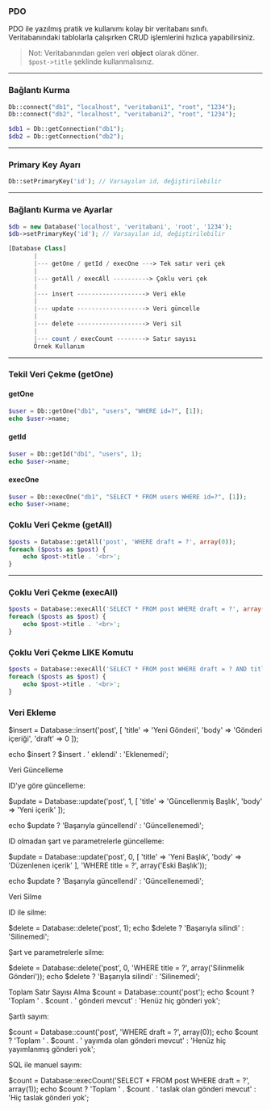 ### PDO

PDO ile yazılmış pratik ve kullanımı kolay bir veritabanı sınıfı.  
Veritabanındaki tablolarla çalışırken CRUD işlemlerini hızlıca yapabilirsiniz.

> Not: Veritabanından gelen veri **object** olarak döner.  
> `$post->title` şeklinde kullanmalısınız.

---
### Bağlantı Kurma

```php
Db::connect("db1", "localhost", "veritabani1", "root", "1234");
Db::connect("db2", "localhost", "veritabani2", "root", "1234");

$db1 = Db::getConnection("db1");
$db2 = Db::getConnection("db2");
```

---

### Primary Key Ayarı

```php
Db::setPrimaryKey('id'); // Varsayılan id, değiştirilebilir
```

---


### Bağlantı Kurma ve Ayarlar

```php
$db = new Database('localhost', 'veritabani', 'root', '1234');
$db->setPrimaryKey('id'); // Varsayılan id, değiştirilebilir

[Database Class]
       |
       |--- getOne / getId / execOne ---> Tek satır veri çek
       |
       |--- getAll / execAll ----------> Çoklu veri çek
       |
       |--- insert -------------------> Veri ekle
       |
       |--- update -------------------> Veri güncelle
       |
       |--- delete -------------------> Veri sil
       |
       |--- count / execCount --------> Satır sayısı
       Örnek Kullanım
```
---

### Tekil Veri Çekme (getOne)

#### getOne

```php
$user = Db::getOne("db1", "users", "WHERE id=?", [1]);
echo $user->name;

``` 

#### getId

```php
$user = Db::getId("db1", "users", 1);
echo $user->name;
```

#### execOne

```php
$user = Db::execOne("db1", "SELECT * FROM users WHERE id=?", [1]);
echo $user->name;
```

### Çoklu Veri Çekme (getAll)

```php
$posts = Database::getAll('post', 'WHERE draft = ?', array(0));
foreach ($posts as $post) {
    echo $post->title . '<br>';
}
```

---

### Çoklu Veri Çekme (execAll)

```php
$posts = Database::execAll('SELECT * FROM post WHERE draft = ?', array(0));
foreach ($posts as $post) {
    echo $post->title . '<br>';
}
```

### Çoklu Veri Çekme LIKE Komutu

```php
$posts = Database::execAll('SELECT * FROM post WHERE draft = ? AND title LIKE ?', array(0, '%Gönderi%'));
foreach ($posts as $post) {
    echo $post->title . '<br>';
}
```

### Veri Ekleme
$insert = Database::insert('post', [
    'title' => 'Yeni Gönderi',
    'body'  => 'Gönderi içeriği',
    'draft' => 0
]);

echo $insert ? $insert . ' eklendi' : 'Eklenemedi';

Veri Güncelleme

ID'ye göre güncelleme:

$update = Database::update('post', 1, [
    'title' => 'Güncellenmiş Başlık',
    'body'  => 'Yeni içerik'
]);

echo $update ? 'Başarıyla güncellendi' : 'Güncellenemedi';


ID olmadan şart ve parametrelerle güncelleme:

$update = Database::update('post', 0, [
    'title' => 'Yeni Başlık',
    'body'  => 'Düzenlenen içerik'
], 'WHERE title = ?', array('Eski Başlık'));

echo $update ? 'Başarıyla güncellendi' : 'Güncellenemedi';

Veri Silme

ID ile silme:

$delete = Database::delete('post', 1);
echo $delete ? 'Başarıyla silindi' : 'Silinemedi';


Şart ve parametrelerle silme:

$delete = Database::delete('post', 0, 'WHERE title = ?', array('Silinmelik Gönderi'));
echo $delete ? 'Başarıyla silindi' : 'Silinemedi';

Toplam Satır Sayısı Alma
$count = Database::count('post');
echo $count ? 'Toplam ' . $count . ' gönderi mevcut' : 'Henüz hiç gönderi yok';


Şartlı sayım:

$count = Database::count('post', 'WHERE draft = ?', array(0));
echo $count ? 'Toplam ' . $count . ' yayımda olan gönderi mevcut' : 'Henüz hiç yayımlanmış gönderi yok';


SQL ile manuel sayım:

$count = Database::execCount('SELECT * FROM post WHERE draft = ?', array(1));
echo $count ? 'Toplam ' . $count . ' taslak olan gönderi mevcut' : 'Hiç taslak gönderi yok';
